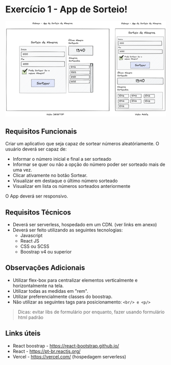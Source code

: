 # Exercício 1 - App de Sorteio!

![Alt text](mockup.png?raw=true "Mockup")

## Requisitos Funcionais

Criar um aplicativo que seja capaz de sortear números aleatóriamente.
O usuário deverá ser capaz de:

 - Informar o número inicial e final a ser sorteado
 - Informar se quer ou não a opção do número poder ser sorteado mais de uma vez.
 - Clicar ativamente no botão Sortear.
 - Visualizar em destaque o último número sorteado
 - Visualizar em lista os números sorteados anteriormente
 
 O App deverá ser responsivo.

## Requisitos Técnicos

- Deverá ser serverless, hospedado em um CDN. (ver links em anexo)
- Deverá ser feito utilizando as seguintes tecnologias:
	- Javascript
	- React JS
	- CSS ou SCSS
	- Boostrap v4 ou superior

## Observações Adicionais

- Utilizar flex-box para centralizar elementos verticalmente e horizontalmente na tela.
- Utilizar todas as medidas em "rem".
- Utilizar preferencialmente classes do boostrap.
- Não utilizar as seguintes tags para posicionamento: `<br/> e <p/>`

>Dicas: evitar libs de formulário por enquanto, fazer usando formulário html padrão

## Links úteis

- React boostrap - https://react-bootstrap.github.io/
- React - https://pt-br.reactjs.org/
- Vercel - https://vercel.com/ (hospedagem serverless)